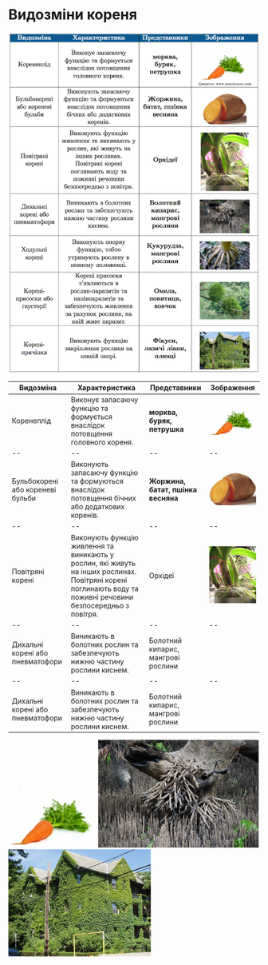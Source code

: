 # Видозмiни кореня


![Таблиця видозміни кореня](tabl1.png)


| Видозмiна | Характеристика | Представники | Зображення |
| -- | -- | -- | -- |
| Коренеплід | Виконує запасаючу функцiю та формується внаслiдок потовщення головного кореня. | **морква, буряк, петрушка** | <img src="1.jpg" alt="Морква" width="300" > |
| -- | -- | -- | -- |
| Бульбокоренi або кореневi бульби | Виконують запасаючу функцiю та формуються внаслiдок потовщення бiчних або додаткових коренiв. | **Жоржина, батат, пшiнка весняна** | <img src="pic6_new.jpg" alt="Бульбокорені" width="300"> |
| -- | -- | -- | -- |
| Повiтрянi коренi | Виконують функцiю живлення та виникають у рослин, якi живуть на iнших рослинах. Повiтрянi коренi поглинають воду та поживнi речовини безпосередньо з повiтря. | Орхiдеї |<img src="pic7_0.jpg" alt="Орхідеї" width="300" > |
| -- | -- | -- | -- |
| Дихальнi коренi або пневматофори | Виникають в болотних рослин та забезпечують нижню частину рослини киснем. | Болотний кипарис, мангровi рослини ||<img src="pic8_0.jpg" alt="Болотний кипарис" width="300" > |
| -- | -- | -- | -- |
| Дихальнi коренi або пневматофори | Виникають в болотних рослин та забезпечують нижню частину рослини киснем. | Болотний кипарис, мангровi рослини ||<img src="pic8_0.jpg" alt="Болотний кипарис" width="300" > |



![![![](pic7_0.jpg)](pic6_new.jpg)](1.jpg)![![![](pic11_new.jpg)](pic9_0.jpg)](pic8_0.jpg)![](pic12_0.jpg)